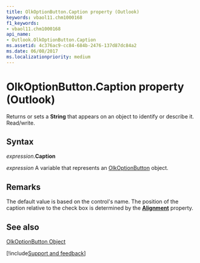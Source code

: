 ```yaml
---
title: OlkOptionButton.Caption property (Outlook)
keywords: vbaol11.chm1000168
f1_keywords:
- vbaol11.chm1000168
api_name:
- Outlook.OlkOptionButton.Caption
ms.assetid: 4c376ac9-cc84-684b-2476-137d87dc84a2
ms.date: 06/08/2017
ms.localizationpriority: medium
---
```



# OlkOptionButton.Caption property (Outlook)

Returns or sets a **String** that appears on an object to identify or describe it. Read/write.


## Syntax

_expression_.**Caption**

_expression_ A variable that represents an [OlkOptionButton](Outlook.OlkOptionButton.md) object.


## Remarks

 The default value is based on the control's name. The position of the caption relative to the check box is determined by the **[Alignment](Outlook.OlkOptionButton.Alignment.md)** property.


## See also


[OlkOptionButton Object](Outlook.OlkOptionButton.md)

[!include[Support and feedback](~/includes/feedback-boilerplate.md)]